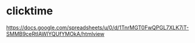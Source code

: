 # clicktime
https://docs.google.com/spreadsheets/u/0/d/1TnrMGT0FwQPGL7XLK7iT-SMMB9ceRtIAWIYQUfYMOkA/htmlview

